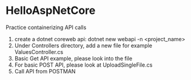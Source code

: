 # HelloAspNetCore
Practice containerizing API calls

1. create a dotnet coreweb api: dotnet new webapi -n <project_name>
2. Under Controllers directory, add a new file for example ValuesController.cs
3. Basic Get API example, please look into the file
4. For basic POST API, please look at UploadSingleFile.cs
5. Call API from POSTMAN
